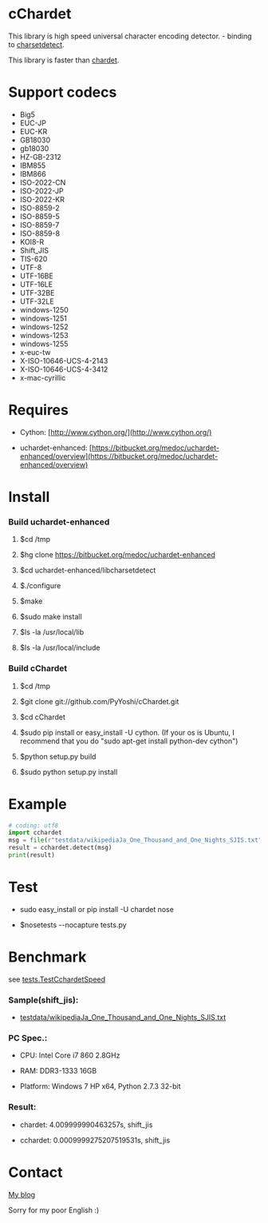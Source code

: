 # cChardet
This library is high speed universal character encoding detector. - binding to [charsetdetect](https://bitbucket.org/medoc/uchardet-enhanced/overview).

This library is faster than [chardet](http://pypi.python.org/pypi/chardet).

# Support codecs
*   Big5
*   EUC-JP
*   EUC-KR
*   GB18030
*   gb18030
*   HZ-GB-2312
*   IBM855
*   IBM866
*   ISO-2022-CN
*   ISO-2022-JP
*   ISO-2022-KR
*   ISO-8859-2
*   ISO-8859-5
*   ISO-8859-7
*   ISO-8859-8
*   KOI8-R
*   Shift_JIS
*   TIS-620
*   UTF-8
*   UTF-16BE
*   UTF-16LE
*   UTF-32BE
*   UTF-32LE
*   windows-1250
*   windows-1251
*   windows-1252
*   windows-1253
*   windows-1255
*   x-euc-tw
*   X-ISO-10646-UCS-4-2143
*   X-ISO-10646-UCS-4-3412
*   x-mac-cyrillic

# Requires
*   Cython: [http://www.cython.org/](http://www.cython.org/)

*   uchardet-enhanced: [https://bitbucket.org/medoc/uchardet-enhanced/overview](https://bitbucket.org/medoc/uchardet-enhanced/overview)

# Install
### Build uchardet-enhanced
1.   $cd /tmp

2.   $hg clone https://bitbucket.org/medoc/uchardet-enhanced

3.   $cd uchardet-enhanced/libcharsetdetect

4.   $./configure

5.   $make

6.   $sudo make install

7.   $ls -la /usr/local/lib

8.   $ls -la /usr/local/include

### Build cChardet
1.   $cd /tmp

2.   $git clone git://github.com/PyYoshi/cChardet.git

3.   $cd cChardet

4.   $sudo pip install or easy_install -U cython. (If your os is Ubuntu, I recommend that you do "sudo apt-get install python-dev cython")

5.   $python setup.py build

6.   $sudo python setup.py install

# Example

```python
# coding: utf8
import cchardet
msg = file(r"testdata/wikipediaJa_One_Thousand_and_One_Nights_SJIS.txt").read()
result = cchardet.detect(msg)
print(result)
```

# Test
*   sudo easy_install or pip install -U chardet nose

*   $nosetests --nocapture tests.py

# Benchmark
see [tests.TestCchardetSpeed](https://github.com/PyYoshi/cChardet/blob/master/tests.py#L414)

### Sample(shift_jis):
*   [testdata/wikipediaJa_One_Thousand_and_One_Nights_SJIS.txt](https://github.com/PyYoshi/cChardet/blob/master/testdata/wikipediaJa_One_Thousand_and_One_Nights_SJIS.txt)

### PC Spec.:
*   CPU: Intel Core i7 860 2.8GHz

*   RAM: DDR3-1333 16GB

*   Platform: Windows 7 HP x64, Python 2.7.3 32-bit

### Result:
*   chardet: 4.009999990463257s, shift_jis

*   cchardet: 0.0009999275207519531s, shift_jis

# Contact
[My blog](http://blog.remu.biz)

Sorry for my poor English :)